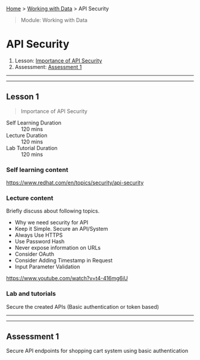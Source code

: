 [Home](../README.md) > [Working with Data](./README.md) > API Security

> Module: Working with Data

# API Security

1. Lesson: [Importance of API Security](#lesson-1)
1. Assessment: [Assessment 1](#assessment-1)


---

---

## Lesson 1

> Importance of API Security 

<dl>
<dt>Self Learning Duration</dt>
<dd>120 mins</dd>
<dt>Lecture Duration</dt>
<dd>120 mins</dd>
<dt>Lab Tutorial Duration</dt>
<dd>120 mins</dd>
</dl>

### Self learning content

https://www.redhat.com/en/topics/security/api-security

### Lecture content

Briefly discuss about following topics.

- Why we need security for API
- Keep it Simple. Secure an API/System
- Always Use HTTPS
- Use Password Hash
- Never expose information on URLs
- Consider OAuth
- Consider Adding Timestamp in Request
- Input Parameter Validation

https://www.youtube.com/watch?v=t4-416mg6iU

### Lab and tutorials

Secure the created APIs (Basic authentication or token based)

---

---

## Assessment 1

Secure API endpoints for shopping cart system using basic authentication 
